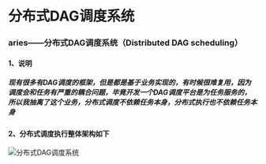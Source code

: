 # 分布式DAG调度系统
### aries——分布式DAG调度系统（Distributed DAG scheduling）
#### 1、说明

##### 	现有很多有DAG调度的框架，但是都是基于业务实现的，有时候很难复用，因为调度会和任务有严重的耦合问题，毕竟开发一个DAG调度平台是为任务服务的，所以我抽离了这个业务，分布式调度不依赖任务本身，分布式执行也不依赖任务本身

#### 2、分布式调度执行整体架构如下

![分布式DAG调度系统](https://github.com/yafeiwang1240/aries/blob/master/%E5%88%86%E5%B8%83%E5%BC%8FDAG%E8%B0%83%E5%BA%A6%E7%B3%BB%E7%BB%9F.png)
